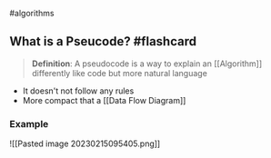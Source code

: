 #algorithms

## What is a Pseucode? #flashcard
> **Definition**: A pseudocode is a way to explain an [[Algorithm]] differently like code but more natural language
<!--ID: 1676848265443-->


- It doesn't not follow any rules
- More compact that a [[Data Flow Diagram]]

### Example
![[Pasted image 20230215095405.png]]
